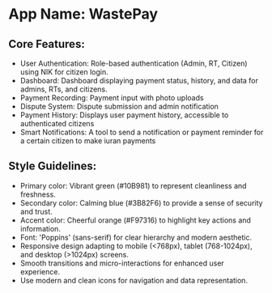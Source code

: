 # **App Name**: WastePay

## Core Features:

- User Authentication: Role-based authentication (Admin, RT, Citizen) using NIK for citizen login.
- Dashboard: Dashboard displaying payment status, history, and data for admins, RTs, and citizens.
- Payment Recording: Payment input with photo uploads
- Dispute System: Dispute submission and admin notification
- Payment History: Displays user payment history, accessible to authenticated citizens
- Smart Notifications: A tool to send a notification or payment reminder for a certain citizen to make iuran payments

## Style Guidelines:

- Primary color: Vibrant green (#10B981) to represent cleanliness and freshness.
- Secondary color: Calming blue (#3B82F6) to provide a sense of security and trust.
- Accent color: Cheerful orange (#F97316) to highlight key actions and information.
- Font: 'Poppins' (sans-serif) for clear hierarchy and modern aesthetic.
- Responsive design adapting to mobile (<768px), tablet (768-1024px), and desktop (>1024px) screens.
- Smooth transitions and micro-interactions for enhanced user experience.
- Use modern and clean icons for navigation and data representation.